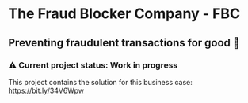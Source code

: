 # The Fraud Blocker Company - FBC
## Preventing fraudulent transactions for good 👊

### ⚠️ Current project status: Work in progress

This project contains the solution for this business case: https://bit.ly/34V6Wpw
